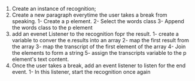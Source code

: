 1) Create an instance of recognition;
2) Create a new paragraph everytime the user takes a break from speaking.
	1- Create a p element.
	2- Select the words class
	3- Append the words class to the p element
3) add an evenet Listener to the recognition fopr the result.
	1- create a variable to conver the e.results into an array
	2- map the first result from the array
	3- map the transcript of the first element of the array
	4- Join the elements to form a string
	5- assign the transcripts variable to the p element's text content.
4) Once the user takes a break, add an event listener to listen for the end event.
	1- In this listener, start the recognition once again

